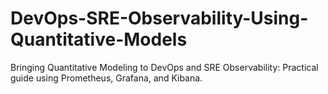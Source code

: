 # DevOps-SRE-Observability-Using-Quantitative-Models
Bringing Quantitative Modeling to DevOps and SRE Observability: Practical guide using Prometheus, Grafana, and Kibana.
